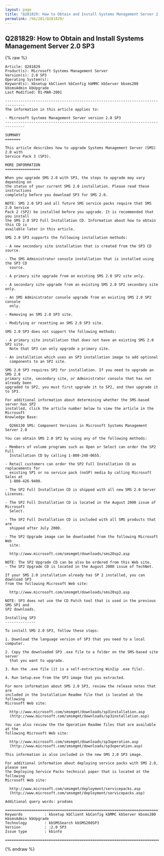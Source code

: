 ```yaml
---
layout: page
title: "Q281829: How to Obtain and Install Systems Management Server 2.0 SP3"
permalink: /kb/281/Q281829/
---
```


## Q281829: How to Obtain and Install Systems Management Server 2.0 SP3

{% raw %}

	Article: Q281829
	Product(s): Microsoft Systems Management Server
	Version(s): 2.0 SP3
	Operating System(s): 
	Keyword(s): kbsetup kbClient kbConfig kbMMC kbServer kbsms200 kbsmsAdmin kbUpgrade
	Last Modified: 01-MAR-2001
	
	-------------------------------------------------------------------------------
	The information in this article applies to:
	
	- Microsoft Systems Management Server version 2.0 SP3 
	-------------------------------------------------------------------------------
	
	SUMMARY
	=======
	
	This article describes how to upgrade Systems Management Server (SMS) 2.0 with
	Service Pack 3 (SP3).
	
	MORE INFORMATION
	================
	
	When you upgrade SMS 2.0 with SP3, the steps to upgrade may vary depending on
	the status of your current SMS 2.0 installation. Please read these instructions
	completely before you download SP3 for SMS 2.0.
	
	NOTE: SMS 2.0 SP3 and all future SMS service packs require that SMS 2.0 Service
	Pack 2 (SP2) be installed before you upgrade. It is recommended that you install
	the SMS 2.0 SP2 Full Installation CD. Information about how to obtain this CD is
	available later in this article.
	
	SMS 2.0 SP3 supports the following installation methods:
	
	- A new secondary site installation that is created from the SP3 CD source.
	
	- The SMS Administrator console installation that is installed using the SP3 CD
	  source.
	
	- A primary site upgrade from an existing SMS 2.0 SP2 site only.
	
	- A secondary site upgrade from an existing SMS 2.0 SP2 secondary site only.
	
	- An SMS Administrator console upgrade from an existing SMS 2.0 SP2 console
	  only.
	
	- Removing an SMS 2.0 SP3 site.
	
	- Modifying or resetting an SMS 2.0 SP3 site.
	
	SMS 2.0 SP3 does not support the following methods:
	
	- A primary site installation that does not have an existing SMS 2.0 SP2 site.
	  Note that SP3 can only upgrade a primary site.
	
	- An installation which uses an SP3 installation image to add optional
	  components to an SP2 site.
	
	SMS 2.0 SP3 requires SP2 for installation. If you need to upgrade an SMS 2.0
	primary site, secondary site, or Administrator console that has not already been
	upgraded to SP2, you must first upgrade it to SP2, and then upgrade it to SP3.
	
	For additional information about determining whether the SMS-based server has SP2
	installed, click the article number below to view the article in the Microsoft
	Knowledge Base:
	
	  Q266130 SMS: Component Versions in Microsoft Systems Management Server 2.0
	
	You can obtain SMS 2.0 SP2 by using any of the following methods:
	
	- Members of volume programs such as Open or Select can order the SP2 Full
	  Installation CD by calling 1-800-248-0655.
	
	- Retail customers can order the SP2 Full Installation CD as replacements for
	  existing SP1 or no service pack (noSP) media by calling Microsoft Sales at
	  1-800-426-9400.
	
	- The SP2 Full Installation CD is shipped with all new SMS 2.0 Server Licenses.
	
	- The SP2 Full Installation CD is located in the August 2000 issue of Microsoft
	  Select.
	
	- The SP2 Full Installation CD is included with all SMS products that are
	  shipped after July 2000.
	
	- The SP2 Upgrade image can be downloaded from the following Microsoft Web
	  site:
	
	  http://www.microsoft.com/smsmgmt/downloads/sms20sp2.asp
	
	NOTE: The SP2 Upgrade CD can be also be ordered from this Web site.
	- The SP2 Upgrade CD is located in the August 2000 issue of TechNet.
	
	If your SMS 2.0 installation already has SP 2 installed, you can download SP3
	from the following Microsoft Web site:
	
	  http://www.microsoft.com/smsmgmt/downloads/sms20sp3.asp
	
	NOTE: SP3 does not use the CD Patch tool that is used in the previous SMS SP1 and
	SP2 downloads.
	
	Installing SP3
	--------------
	
	To install SMS 2.0 SP3, follow these steps:
	
	1. Download the language version of SP3 that you need to a local computer.
	
	2. Copy the downloaded SP3 .exe file to a folder on the SMS-based site server
	  that you want to upgrade.
	
	3. Run the .exe file (it is a self-extracting WinZip .exe file).
	
	4. Run Setup.exe from the SP3 image that you extracted.
	
	For more information about SMS 2.0 SP3, review the release notes that are
	included in the Installation Readme file that is located at the following
	Microsoft Web site:
	
	  http://www.microsoft.com/smsmgmt/downloads/sp3installation.asp
	  (http://www.microsoft.com/smsmgmt/downloads/sp3installation.asp)
	
	You can also review the the Operation Readme files that are available at the
	following Microsoft Web site:
	
	  http://www.microsoft.com/smsmgmt/downloads/sp3operation.asp
	  (http://www.microsoft.com/smsmgmt/downloads/sp3operation.asp)
	
	This information is also included in the new SMS 2.0 SP3 image.
	
	For additional information about deploying service packs with SMS 2.0, please see
	the Deploying Service Packs technical paper that is located at the following
	Microsoft Web site:
	
	  http://www.microsoft.com/smsmgmt/deployment/servicepacks.asp
	  (http://www.microsoft.com/smsmgmt/deployment/servicepacks.asp)
	
	Additional query words: prodsms
	
	======================================================================
	Keywords          : kbsetup kbClient kbConfig kbMMC kbServer kbsms200 kbsmsAdmin kbUpgrade 
	Technology        : kbSMSSearch kbSMS200SP3
	Version           : :2.0 SP3
	Issue type        : kbinfo
	
	=============================================================================
	

{% endraw %}
